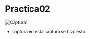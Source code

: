 # Practica02
![Captura1](https://user-images.githubusercontent.com/33675679/67430074-19a38080-f5a7-11e9-8aed-388870060c3e.JPG)
- captura
en esta captura se hizo esto
